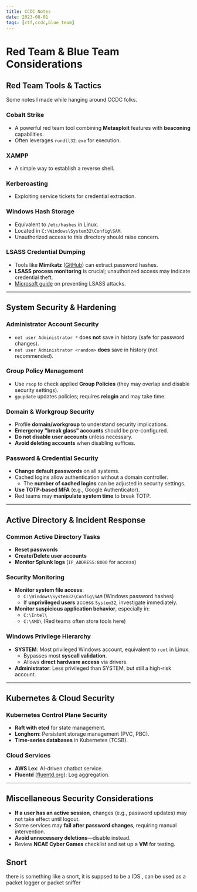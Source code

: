 ```yaml
---
title: CCDC Notes
date: 2023-08-01
tags: [ctf,ccdc,blue_team]
---
```


# Red Team & Blue Team Considerations

## Red Team Tools & Tactics

Some notes I made while hanging around CCDC folks. 

### Cobalt Strike
- A powerful red team tool combining **Metasploit** features with **beaconing** capabilities.
- Often leverages `rundll32.exe` for execution.

### XAMPP
- A simple way to establish a reverse shell.

### Kerberoasting
- Exploiting service tickets for credential extraction.

### Windows Hash Storage
- Equivalent to `/etc/hashes` in Linux.
- Located in `C:\Windows\System32\Config\SAM`.
- Unauthorized access to this directory should raise concern.

### LSASS Credential Dumping
- Tools like **Mimikatz** ([GitHub](https://github.com/ParrotSec/mimikatz)) can extract password hashes.
- **LSASS process monitoring** is crucial; unauthorized access may indicate credential theft.
- [Microsoft guide](https://www.microsoft.com/en-us/security/blog/2022/10/05/detecting-and-preventing-lsass-credential-dumping-attacks/) on preventing LSASS attacks.

---

## System Security & Hardening

### Administrator Account Security
- `net user Administrator *` does **not** save in history (safe for password changes).
- `net user Administrator <random>` **does** save in history (not recommended).

### Group Policy Management
- Use `rsop` to check applied **Group Policies** (they may overlap and disable security settings).
- `gpupdate` updates policies; requires **relogin** and may take time.

### Domain & Workgroup Security
- Profile **domain/workgroup** to understand security implications.
- **Emergency "break glass" accounts** should be pre-configured.
- **Do not disable user accounts** unless necessary.
- **Avoid deleting accounts** when disabling suffices.

### Password & Credential Security
- **Change default passwords** on all systems.
- Cached logins allow authentication without a domain controller.
  - The **number of cached logins** can be adjusted in security settings.
- **Use TOTP-based MFA** (e.g., Google Authenticator).
- Red teams may **manipulate system time** to break TOTP.

---

## Active Directory & Incident Response

### Common Active Directory Tasks
- **Reset passwords**
- **Create/Delete user accounts**
- **Monitor Splunk logs** (`IP_ADDRESS:8000` for access)

### Security Monitoring
- **Monitor system file access**:
  - `C:\Windows\System32\Config\SAM` (Windows password hashes)
  - If **unprivileged users** access `System32`, investigate immediately.
- **Monitor suspicious application behavior**, especially in:
  - `C:\Intel\`
  - `C:\AMD\` (Red teams often store tools here)

### Windows Privilege Hierarchy
- **SYSTEM**: Most privileged Windows account, equivalent to `root` in Linux.
  - Bypasses most **syscall validation**.
  - Allows **direct hardware access** via drivers.
- **Administrator**: Less privileged than SYSTEM, but still a high-risk account.

---

## Kubernetes & Cloud Security

### Kubernetes Control Plane Security
- **Raft with etcd** for state management.
- **Longhorn**: Persistent storage management (PVC, PBC).
- **Time-series databases** in Kubernetes (TCSB).

### Cloud Services
- **AWS Lex**: AI-driven chatbot service.
- **Fluentd** ([fluentd.org](https://www.fluentd.org/)): Log aggregation.

---

## Miscellaneous Security Considerations
- **If a user has an active session**, changes (e.g., password updates) may not take effect until logout.
- Some services may **fail after password changes**, requiring manual intervention.
- **Avoid unnecessary deletions**—disable instead.
- Review **NCAE Cyber Games** checklist and set up a **VM** for testing.


## Snort 

there is something like a snort, it is suppsed to be a IDS , can be used as a packet logger or packet sniffer